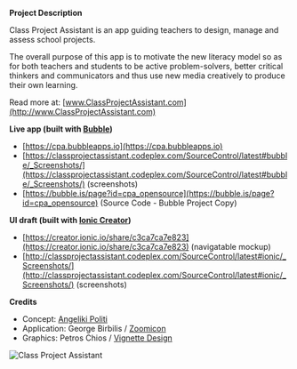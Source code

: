 **Project Description**

Class Project Assistant is an app guiding teachers to design, manage and assess school projects.

The overall purpose of this app is to motivate the new literacy model so as for both teachers and students to be active problem-solvers, better critical thinkers and communicators and thus use new media creatively to produce their own learning.

Read more at: [www.ClassProjectAssistant.com](http://www.ClassProjectAssistant.com)

**Live app (built with [Bubble](http://bubble.is))**
* [https://cpa.bubbleapps.io](https://cpa.bubbleapps.io)
* [https://classprojectassistant.codeplex.com/SourceControl/latest#bubble/_Screenshots/](https://classprojectassistant.codeplex.com/SourceControl/latest#bubble/_Screenshots/) (screenshots)
* [https://bubble.is/page?id=cpa_opensource](https://bubble.is/page?id=cpa_opensource) (Source Code - Bubble Project Copy)

**UI draft (built with [Ionic Creator](http://creator.ionic.io))**
* [https://creator.ionic.io/share/c3ca7ca7e823](https://creator.ionic.io/share/c3ca7ca7e823) (navigatable mockup)
* [http://classprojectassistant.codeplex.com/SourceControl/latest#ionic/_Screenshots/](http://classprojectassistant.codeplex.com/SourceControl/latest#ionic/_Screenshots/) (screenshots)

**Credits**
* Concept: [Angeliki Politi](mailto:info@classprojectassistant.com)
* Application: George Birbilis / [Zoomicon](Zoomicon.com)
* Graphics: Petros Chios / [Vignette Design](http://vignette-design.com/)

![Class Project Assistant](https://github.com/Zoomicon/ClassProjectAssistant/raw/master/bubble/img/splashscreen.png|http://bubble.is/site/cpa)










